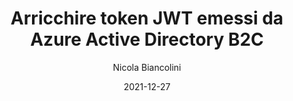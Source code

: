 ﻿---
title: Arricchire token JWT emessi da Azure Active Directory B2C
date: 2021-12-27
author: Nicola Biancolini
layout: external
summary: |
  Personalizzare un JSON Web Token emesso da Azure Active Directory B2C con informazioni presenti su un sistema esterno è possibile: è sufficiente, infatti, sfruttare le possibilità di personalizzazione offerte dai criteri personalizzati.
series: 
  - Identity Experience Framework
keywords: 
  - identity experience framework
  - active directory b2c
  - custom policy
  - azure blob storage
tags: 
  - azure
  - active directory b2c
aliases:
  - /it/posts/2021-12-27_enrich-a-jwt-token-with-ief
referral: https://www.ugidotnet.org/tip/2873/Arricchire-JWT-emessi-da-Active-Directory-B2C-con-criteri-personalizzati
cover:
  image: cover.jpg
  alt: Foto di copertina
  relative: true
  caption: Foto di [Yasin Yusuf](https://unsplash.com/@yasinyusuf?utm_source=unsplash&utm_medium=referral&utm_content=creditCopyText) su [Unsplash](https://unsplash.com/s/photos/identity?utm_source=unsplash&utm_medium=referral&utm_content=creditCopyText)
---

